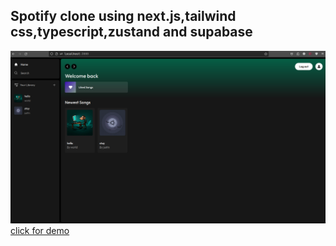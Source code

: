 ## Spotify clone using next.js,tailwind css,typescript,zustand and supabase
![banner](https://github.com/pavanKumarKR2000/spotify-clone/blob/main/spotify-clone.png?raw=true)
</br>
<a href="https://spotify-clone-ashy-seven-31.vercel.app/">click for demo<a/>
